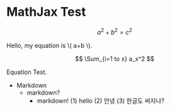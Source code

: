 
# MathJax Test

$$ a^2 + b^2 = c^2 $$

Hello, my equation is \\( a+b \\).

$$ \Sum_{i=1 to x} a_x^2 $$

Equation Test.
- Markdown
	- markdown?
		- markdown!
			(1) hello
			(2) 안녕
			(3) 한글도 써지나?